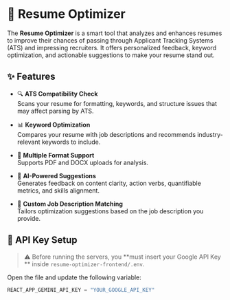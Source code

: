 # 📄 Resume Optimizer

The **Resume Optimizer** is a smart tool that analyzes and enhances resumes to improve their chances of passing through Applicant Tracking Systems (ATS) and impressing recruiters. It offers personalized feedback, keyword optimization, and actionable suggestions to make your resume stand out.

## ✨ Features

- 🔍 **ATS Compatibility Check**  
  Scans your resume for formatting, keywords, and structure issues that may affect parsing by ATS.

- 📊 **Keyword Optimization**  
  Compares your resume with job descriptions and recommends industry-relevant keywords to include.

- 📁 **Multiple Format Support**  
  Supports PDF and DOCX uploads for analysis.

- 🧠 **AI-Powered Suggestions**  
  Generates feedback on content clarity, action verbs, quantifiable metrics, and skills alignment.

- 📌 **Custom Job Description Matching**  
  Tailors optimization suggestions based on the job description you provide.

## 🔑 API Key Setup

> ⚠️ Before running the servers, you **must insert your Google API Key ** inside `resume-optimizer-frontend/.env`.

Open the file and update the following variable:
```python
REACT_APP_GEMINI_API_KEY = "YOUR_GOOGLE_API_KEY"
